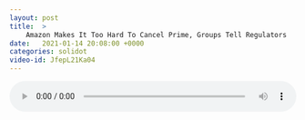 ```yaml
---
layout: post
title:  >
    Amazon Makes It Too Hard To Cancel Prime, Groups Tell Regulators
date:   2021-01-14 20:08:00 +0000
categories: solidot
video-id: JfepL21Ka04
---
```


<audio src="/assets/1b4bbf24d43da613d5c61f55db16d23d.mp3" style="width: 100%;" controls></audio>

